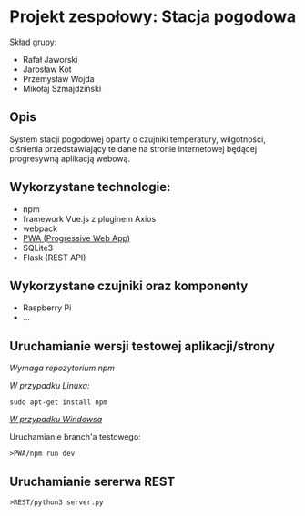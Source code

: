 # Projekt zespołowy: __Stacja pogodowa__

Skład grupy:
- Rafał Jaworski
- Jarosław Kot
- Przemysław Wojda
- Mikołaj Szmajdziński

## Opis
System stacji pogodowej oparty o czujniki temperatury, wilgotności, ciśnienia przedstawiający te dane na stronie internetowej będącej progresywną aplikacją webową.

## Wykorzystane technologie:
- npm
- framework Vue.js z pluginem Axios
- webpack
- [PWA (Progressive Web App)](https://web.dev/what-are-pwas/)
- SQLite3
- Flask (REST API)

## Wykorzystane czujniki oraz komponenty
- Raspberry Pi
- ...

## Uruchamianie wersji testowej aplikacji/strony
_Wymaga repozytorium npm_

_W przypadku Linuxa:_

    sudo apt-get install npm

[_W przypadku Windowsa_](https://nodejs.org/en/download/)

Uruchamianie branch'a testowego:

    >PWA/npm run dev
    
## Uruchamianie sererwa REST
    >REST/python3 server.py
